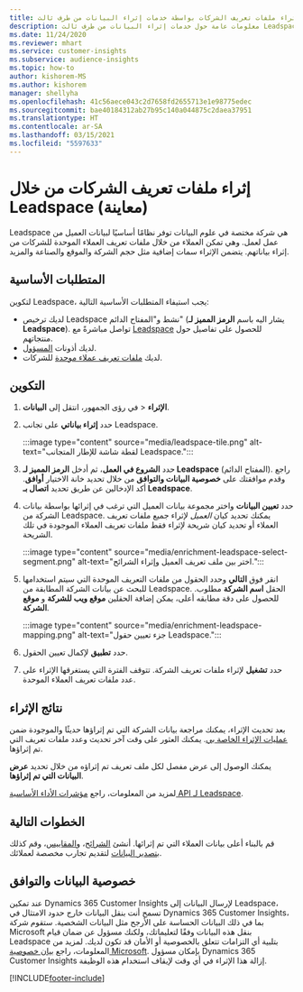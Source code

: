 ```yaml
---
title: إثراء ملفات تعريف الشركات بواسطة خدمات إثراء البيانات من طرف ثالث Leadspace‬
description: معلومات عامة حول خدمات إثراء البيانات من طرف ثالث Leadspace.
ms.date: 11/24/2020
ms.reviewer: mhart
ms.service: customer-insights
ms.subservice: audience-insights
ms.topic: how-to
author: kishorem-MS
ms.author: kishorem
manager: shellyha
ms.openlocfilehash: 41c56aece043c2d7658fd2655713e1e98775edec
ms.sourcegitcommit: bae40184312ab27b95c140a044875c2daea37951
ms.translationtype: HT
ms.contentlocale: ar-SA
ms.lasthandoff: 03/15/2021
ms.locfileid: "5597633"
---
```

# <a name="enrichment-of-company-profiles-with-leadspace-preview"></a>إثراء ملفات تعريف الشركات من خلال Leadspace (معاينة)

Leadspace هي شركة مختصة في علوم البيانات توفر نظامًا أساسيًا لبيانات العميل من عمل لعمل. وهي تمكن العملاء من خلال ملفات تعريف العملاء الموحدة للشركات من إثراء بياناتهم. يتضمن الإثراء سمات إضافية مثل حجم الشركة والموقع والصناعة والمزيد.

## <a name="prerequisites"></a>المتطلبات الأساسية

لتكوين Leadspace، يجب استيفاء المتطلبات الأساسية التالية:

- لديك ترخيص Leadspace نشط و"المفتاح الدائم" (يشار اليه باسم **الرمز المميز لـ Leadspace**). تواصل مباشرةً مع [Leadspace](https://www.leadspace.com/products/leadspace-on-demand/) للحصول على تفاصيل حول منتجاتهم.
- لديك أذونات [المسؤول](permissions.md#administrator).
- لديك [ملفات تعريف عملاء موحدة](customer-profiles.md) للشركات.

## <a name="configuration"></a>التكوين

1. في رؤى الجمهور، انتقل إلى **البيانات‏‎** > **الإثراء**.

1. حدد **إثراء بياناتي** على تجانب Leadspace.

   :::image type="content" source="media/leadspace-tile.png" alt-text="لقطة شاشة للإطار المتجانب Leadspace.":::

1. حدد **الشروع في العمل**، ثم أدخل **الرمز المميز لـ Leadspace** (المفتاح الدائم). راجع وقدم موافقتك على **خصوصية البيانات والتوافق‬** من خلال تحديد خانة الاختيار **أوافق**. أكد الإدخالين عن طريق تحديد **اتصال بـ Leadspace‎**.

1. حدد **تعيين البيانات** واختر مجموعة بيانات العميل التي ترغب في إثرائها بواسطة بيانات الشركة من Leadspace. يمكنك تحديد كيان *العميل* لإثراء جميع ملفات تعريف العملاء أو تحديد كيان شريحة لإثراء فقط ملفات تعريف العملاء الموجودة في تلك الشريحة.

   :::image type="content" source="media/enrichment-leadspace-select-segment.png" alt-text="اختر بين ملف تعريف العميل وإثراء الشرائح.":::

1. انقر فوق **التالي** وحدد الحقول من ملفات التعريف الموحدة التي سيتم استخدامها للبحث عن بيانات الشركة المطابقة من Leadspace. الحقل **اسم الشركة** مطلوب. للحصول على دقة مطابقه أعلى، يمكن إضافة الحقلين **موقع ويب للشركة** و **موقع الشركة**.

   :::image type="content" source="media/enrichment-leadspace-mapping.png" alt-text="جزء تعيين حقول Leadspace.":::
   
1. حدد **تطبيق** لإكمال تعيين الحقول.

1. حدد **تشغيل** لإثراء ملفات تعريف الشركة. تتوقف الفترة التي يستغرقها الإثراء على عدد ملفات تعريف العملاء الموحدة.

## <a name="enrichment-results"></a>نتائج الإثراء

بعد تحديث الإثراء، يمكنك مراجعة بيانات الشركة التي تم إثراؤها حديثًا والموجودة ضمن [عمليات الإثراء الخاصة بي‬](enrichment-hub.md). يمكنك العثور على وقت آخر تحديث وعدد ملفات تعريف التي تم إثراؤها.

يمكنك الوصول إلى عرض مفصل لكل ملف تعريف تم إثراؤه من خلال تحديد **عرض البيانات التي تم إثراؤها**.

لمزيد من المعلومات، راجع [مؤشرات الأداء الأساسية API لـ Leadspace](https://support.leadspace.com/hc/en-us/sections/201997649-API).

## <a name="next-steps"></a>الخطوات التالية

قم بالبناء أعلى بيانات العملاء التي تم إثرائها. أنشئ [الشرائح](segments.md)، و[المقاييس](measures.md)، وقم كذلك [بتصدير البيانات](export-destinations.md) لتقديم تجارب مخصصة لعملائك.

## <a name="data-privacy-and-compliance"></a>خصوصية البيانات والتوافق

عند تمكين Dynamics 365 Customer Insights لإرسال البيانات إلى Leadspace، تسمح أنت بنقل البيانات خارج حدود الامتثال في Dynamics 365 Customer Insights، بما في ذلك البيانات الحساسة على الأرجح مثل البيانات الشخصية. ستقوم شركة Microsoft بنقل هذه البيانات وفقًا لتعليماتك، ولكنك مسؤول عن ضمان قيام Leadspace بتلبية أي التزامات تتعلق بالخصوصية أو الأمان قد تكون لديك. لمزيد من المعلومات، راجع [بيان خصوصية Microsoft](https://go.microsoft.com/fwlink/?linkid=396732).
بإمكان مسؤول Dynamics 365 Customer Insights إزالة هذا الإثراء في أي وقت لإيقاف استخدام هذه الوظيفة.


[!INCLUDE[footer-include](../includes/footer-banner.md)]